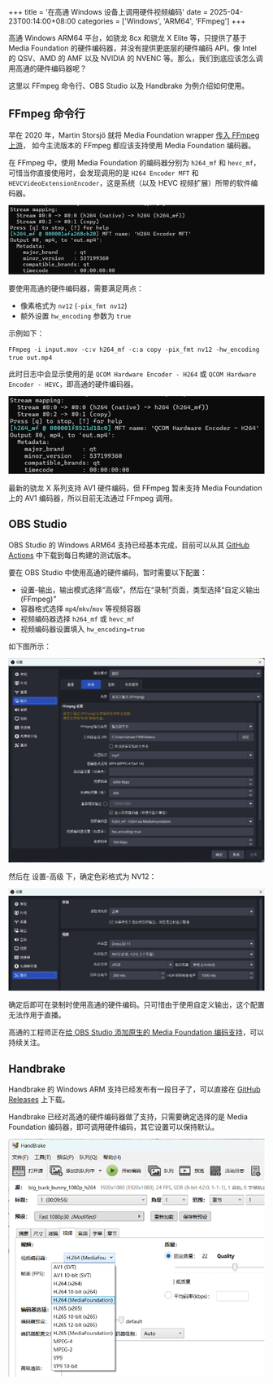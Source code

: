 +++
title = '在高通 Windows 设备上调用硬件视频编码'
date = 2025-04-23T00:14:00+08:00
categories = ['Windows', 'ARM64', 'FFmpeg']
+++

高通 Windows ARM64 平台，如骁龙 8cx 和骁龙 X Elite 等，只提供了基于 Media Foundation 的硬件编码器，并没有提供更底层的硬件编码 API，像 Intel 的 QSV、AMD 的 AMF 以及 NVIDIA 的 NVENC 等。那么，我们到底应该怎么调用高通的硬件编码器呢？

这里以 FFmpeg 命令行、OBS Studio 以及 Handbrake 为例介绍如何使用。

## FFmpeg 命令行

早在 2020 年，Martin Storsjö 就将 Media Foundation wrapper [传入 FFmpeg 上游](https://www.mail-archive.com/FFmpeg-devel@FFmpeg.org/msg102273.html)， 如今主流版本的 FFmpeg 都应该支持使用 Media Foundation 编码器。

在 FFmpeg 中，使用 Media Foundation 的编码器分别为 `h264_mf` 和 `hevc_mf`，可惜当你直接使用时，会发现调用的是 `H264 Encoder MFT` 和 `HEVCVideoExtensionEncoder`，这是系统（以及 HEVC 视频扩展）所带的软件编码器。

![默认使用的是系统自带的软件编码器](image-1.png)

要使用高通的硬件编码器，需要满足两点：

- 像素格式为 `nv12` (`-pix_fmt nv12`)
- 额外设置 `hw_encoding` 参数为 `true`

示例如下：
```shell
FFmpeg -i input.mov -c:v h264_mf -c:a copy -pix_fmt nv12 -hw_encoding true out.mp4
```

此时日志中会显示使用的是 `QCOM Hardware Encoder - H264` 或 `QCOM Hardware Encoder - HEVC`，即高通的硬件编码器。

![正确调用硬件编码器](image-2.png)

最新的骁龙 X 系列支持 AV1 硬件编码，但 FFmpeg 暂未支持 Media Foundation 上的 AV1 编码器，所以目前无法通过 FFmpeg 调用。

## OBS Studio

OBS Studio 的 Windows ARM64 支持已经基本完成，目前可以从其 [GitHub Actions](https://github.com/obsproject/obs-studio/actions/workflows/scheduled.yaml) 中下载到每日构建的测试版本。

要在 OBS Studio 中使用高通的硬件编码，暂时需要以下配置：

- 设置-输出，输出模式选择“高级”，然后在“录制”页面，类型选择“自定义输出(FFmpeg)”
- 容器格式选择 `mp4`/`mkv`/`mov` 等视频容器
- 视频编码器选择 `h264_mf` 或 `hevc_mf`
- 视频编码器设置填入 `hw_encoding=true`

如下图所示：

![OBS Studio 的配置](image-3.png)

然后在 设置-高级 下，确定色彩格式为 NV12：

![OBS Studio 的色彩格式设置](image-4.png)

确定后即可在录制时使用高通的硬件编码。只可惜由于使用自定义输出，这个配置无法作用于直播。

高通的工程师正在[给 OBS Studio 添加原生的 Media Foundation 编码支持](https://github.com/obsproject/obs-studio/pull/11993)，可以持续关注。

## Handbrake

Handbrake 的 Windows ARM 支持已经发布有一段日子了，可以直接在 [GitHub Releases](https://github.com/HandBrake/HandBrake/releases) 上下载。

Handbrake 已经对高通的硬件编码器做了支持，只需要确定选择的是 Media Foundation 编码器，即可调用硬件编码，其它设置可以保持默认。

![Handbrake 编码器选择](image-5.png)